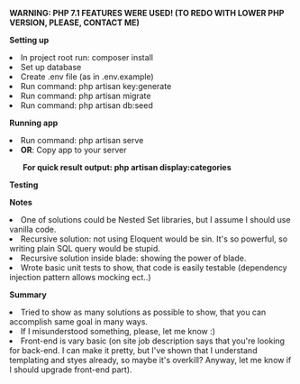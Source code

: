 **WARNING: PHP 7.1 FEATURES WERE USED! (TO REDO WITH LOWER PHP VERSION, PLEASE, CONTACT ME)**

**Setting up**
<li>In project root run: composer install</li>
<li>Set up database</li>
<li>Create .env file (as in .env.example)</li>
<li>Run command: php artisan key:generate</li>
<li>Run command: php artisan migrate</li>
<li>Run command: php artisan db:seed</li>
    
**Running app**
<li>Run command: php artisan serve</li>
<li><strong>OR</strong>: Copy app to your server</li>
<ul><strong>For quick result output: php artisan display:categories</strong></ul>

**Testing**

**Notes**
<li>One of solutions could be Nested Set libraries, but I assume I should use vanilla code.</li>
<li>Recursive solution: not using Eloquent would be sin. It's so powerful, so writing plain SQL query would be stupid.</li>
<li>Recursive solution inside blade: showing the power of blade.</li>
<li>Wrote basic unit tests to show, that code is easily testable (dependency injection pattern allows mocking ect..)</li>
    
**Summary**
<li>Tried to show as many solutions as possible to show, that you can accomplish same goal in many ways.</li>
<li>If I misunderstood something, please, let me know :)</li>
<li>Front-end is vary basic (on site job description says that you're looking for back-end. I can make it pretty, but 
    I've shown that I understand templating and styes already, so maybe it's overkill? Anyway, let me know if I should
    upgrade front-end part).</li>
    